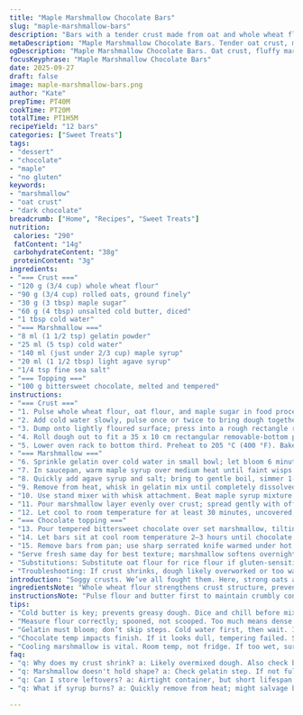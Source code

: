```yaml
---
title: "Maple Marshmallow Chocolate Bars"
slug: "maple-marshmallow-bars"
description: "Bars with a tender crust made from oat and whole wheat flour, topped with a cloud-like marshmallow layer spiked with maple flavor and sprinkled with a pinch of salt, finished with a bittersweet dark chocolate glaze. No eggs or nuts. Gelatin bloom and sugar temperature critical for texture. Offers tweaks for syrup substitutions and flour swaps in case of allergies or pantry gaps. Baking cues focus on golden-brown crust edges and marshmallow peaks that hold shape but remain pillowy."
metaDescription: "Maple Marshmallow Chocolate Bars. Tender oat crust, marshmallow layer, dark chocolate finish; easy tweaks for flour and syrup."
ogDescription: "Maple Marshmallow Chocolate Bars. Oat crust, fluffy marshmallow, bittersweet chocolate. Tips for perfecting texture and ingredient substitutions."
focusKeyphrase: "Maple Marshmallow Chocolate Bars"
date: 2025-09-27
draft: false
image: maple-marshmallow-bars.png
author: "Kate"
prepTime: PT40M
cookTime: PT20M
totalTime: PT1H5M
recipeYield: "12 bars"
categories: ["Sweet Treats"]
tags:
- "dessert"
- "chocolate"
- "maple"
- "no gluten"
keywords:
- "marshmallow"
- "oat crust"
- "dark chocolate"
breadcrumb: ["Home", "Recipes", "Sweet Treats"]
nutrition: 
 calories: "290"
 fatContent: "14g"
 carbohydrateContent: "38g"
 proteinContent: "3g"
ingredients:
- "=== Crust ==="
- "120 g (3/4 cup) whole wheat flour"
- "90 g (3/4 cup) rolled oats, ground finely"
- "30 g (3 tbsp) maple sugar"
- "60 g (4 tbsp) unsalted cold butter, diced"
- "1 tbsp cold water"
- "=== Marshmallow ==="
- "8 ml (1 1/2 tsp) gelatin powder"
- "25 ml (5 tsp) cold water"
- "140 ml (just under 2/3 cup) maple syrup"
- "20 ml (1 1/2 tbsp) light agave syrup"
- "1/4 tsp fine sea salt"
- "=== Topping ==="
- "100 g bittersweet chocolate, melted and tempered"
instructions:
- "=== Crust ==="
- "1. Pulse whole wheat flour, oat flour, and maple sugar in food processor until well combined. Add butter cubes; pulse 3-4 times until the mixture resembles coarse crumbs the size of peas. If overmixing, dough becomes greasy; stop early."
- "2. Add cold water slowly, pulse once or twice to bring dough together just enough to form rough clumps; avoid kneading by hand to keep flaky texture."
- "3. Dump onto lightly floured surface; press into a rough rectangle roughly 40 x 15 cm. Chill dough disc wrapped for 20 minutes to rest gluten, prevent shrinkage."
- "4. Roll dough out to fit a 35 x 10 cm rectangular removable-bottom pan. Trim edges. Dock with fork evenly to stop bubbling during baking."
- "5. Lower oven rack to bottom third. Preheat to 205 °C (400 °F). Bake crust 15–20 minutes till edges gold and center sets but not dark. Surface will smell nutty, faint caramel scent. Cool on rack; crust feels firm but not hard."
- "=== Marshmallow ==="
- "6. Sprinkle gelatin over cold water in small bowl; let bloom 6 minutes until spongy surface."
- "7. In saucepan, warm maple syrup over medium heat until faint wisps of steam rise; caramel color intensifies slightly but don’t let it burn—hard to recover once dark."
- "8. Quickly add agave syrup and salt; bring to gentle boil, simmer 1-2 minutes until syrup starts to thicken slightly (test by dropping syrup on cold plate; it should be viscous but flow)."
- "9. Remove from heat, whisk in gelatin mix until completely dissolved. Warm mixture ready for whipping should feel hot but not scorching. Let cool 10 minutes until lukewarm—not too hot or gel won’t whip well."
- "10. Use stand mixer with whisk attachment. Beat maple syrup mixture on medium-high speed until it triples volume and forms firm peaks—about 10-12 minutes. Texture: glossy, dense cloud; not grainy."
- "11. Pour marshmallow layer evenly over crust; spread gently with offset spatula. Marshmallow should hold shape when spatula passes through — firm but springy."
- "12. Let cool to room temperature for at least 30 minutes, uncovered, to set and lose tackiness. Avoid refrigeration or condensation that wets marshmallow surface."
- "=== Chocolate topping ==="
- "13. Pour tempered bittersweet chocolate over set marshmallow, tilting pan to coat surface evenly. Use back of spoon or small spatula to smooth gently without breaking marshmallow beneath."
- "14. Let bars sit at cool room temperature 2–3 hours until chocolate firms completely. If your kitchen is warm, cool briefly in fridge but watch for moisture forming under chocolate."
- "15. Remove bars from pan; use sharp serrated knife warmed under hot water and dried before each cut to achieve clean slices."
- "Serve fresh same day for best texture; marshmallow softens overnight and chocolate dulls."
- "Substitutions: Substitute oat flour for rice flour if gluten-sensitive. Maple sugar can be swapped for coconut sugar—flavor lighter but caramel notes remain. Use corn syrup if agave unavailable but avoid honey to prevent crystallization. Gelatin can be replaced with agar, but whipping behavior differs; expect firmer, less elastic texture."
- "Troubleshooting: If crust shrinks, dough likely overworked or too warm; chill longer next time. If marshmallow doesn’t set, check gelatin bloom or syrup temperature—too hot kills bloom, too cool prevents whipping. Chocolate bloom means tempering failed; slowly retemp or use good quality couverture."
introduction: "Soggy crusts. We’ve all fought them. Here, strong oats and whole wheat add bite and nutty depth, a sturdy base that holds marshmallow weight. Marshmallow itself? A whipped syrup, not just sugar fluff—gelatin’s bloom, syrup temp crucial. Skip that, you’re stuck with glue or puddles. Maple adds a sharp sweet note, balanced with agave’s mild body and salt to cut syrup’s cloying. Chocolate finish seals moisture but remains glossy when tempered right. No need to fear shrinking dough; cold butter and resting calm gluten. Whip till peaks hold; soft peaks mean repeat. Let bars rest before slicing; patience for texture is king. The kitchen smells like toasted oats, sweet syrup, dark chocolate midmix; cues not to be missed."
ingredientsNote: "Whole wheat flour strengthens crust structure, prevents crumbling that all all-purpose flours alone can cause; oats add chew, a rustic bite missing in white flour. Maple sugar brings focused earthiness beyond plain sugar, though coconut sugar is fine sub with milder maple notes. Butter temperature—keep it cold to cut in properly; warm butter will yield greasy dough and flat, dense crust. Water quantity critical: too much—sticky dough, tough bake; too little—dry, crumbly. Bloom gelatin thoroughly; cold water bath important; gelatin that’s not fully hydrated won’t set marshmallow properly. Maple syrup dark variety recommended but avoid bitter-cooked versions; flavor impacts final result. Agave smooths texture, but corn syrup closest substituent, helps prevent sugar crystallization during boiling. Temper chocolate carefully, room temp or slightly warm chocolate will dull or bloom; proper tempering ensures snap and shine. Apply chocolate at room temp to marshmallow; cold marshmallow can crack chocolate as it hardens. Fresh bars not bars kept weeks—marshmallow softens with time and humidity."
instructionsNote: "Pulse flour and butter first to maintain crumbly consistency essential for flaky crust. Docking the crust stops untamed bubbles causing uneven rise; keep piercings shallow. Lowered rack critical to brown bottom and edges first, an often overlooked hint to prevent sogginess under heavy filling. Cooler dough means less shrinkage; rest times here trimmed slightly to speed prep without sacrificing results. Heat syrup slowly—darkening adds flavor but watch; caramel can turn bitter fast. Whisk gelatin dissolved in syrup swiftly; lumps mean uneven setting. Beat marshmallow till volume triples; if underwhipped, texture becomes gummy rather than fluffy. Cool marshmallow layer uncovered—traps humidity escape; sealed wet surfaces soften frostings unreadably. Warm chocolate for drizzle, not hot—too warm melts marshmallow beneath. Use hot knife to slice bars cleanly; watery moisture between layers ruins slice integrity. Timing is approximate; judge by smell, texture, sight—a tactile kitchen skill that prevents mistakes."
tips:
- "Cold butter is key; prevents greasy dough. Dice and chill before mixing. Temperature really does matter; helps maintain flakiness."
- "Measure flour correctly; spooned, not scooped. Too much means dense crust. Use kitchen scale for precision, it's worth it."
- "Gelatin must bloom; don’t skip steps. Cold water first, then wait. If not blooming right, texture won't hold. Whip to light and fluffy."
- "Chocolate temp impacts finish. If it looks dull, tempering failed. Slowly reheat to fix. Warm only, avoid melting marshmallow beneath."
- "Cooling marshmallow is vital. Room temp, not fridge. If too wet, surface becomes soggy. Patience here will yield a nice texture."
faq:
- "q: Why does my crust shrink? a: Likely overmixed dough. Also check butter temp; keep it cold next time. Chill longer if needed."
- "q: Marshmallow doesn't hold shape? a: Check gelatin step. If not fully bloomed, it won't whip correctly. Heat temp matters; too hot kills texture."
- "q: Can I store leftovers? a: Airtight container, but short lifespan. Marshmallow softens quickly. Avoid fridge unless too warm outside."
- "q: What if syrup burns? a: Quickly remove from heat; might salvage by adding water. Keep an eye on heat. Dark caramel can ruin flavors."

---
```

